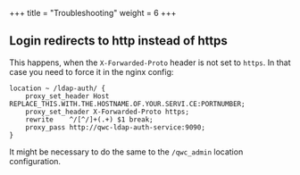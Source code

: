 +++
title = "Troubleshooting"
weight = 6
+++

Login redirects to http instead of https
----------------------------------------

This happens, when the `X-Forwarded-Proto` header is not set to `https`. In that
case you need to force it in the nginx config:

```
location ~ /ldap-auth/ {
    proxy_set_header Host REPLACE_THIS.WITH.THE.HOSTNAME.OF.YOUR.SERVI.CE:PORTNUMBER;
    proxy_set_header X-Forwarded-Proto https;
    rewrite    ^/[^/]+(.+) $1 break;
    proxy_pass http://qwc-ldap-auth-service:9090;
}
```

It might be necessary to do the same to the `/qwc_admin` location configuration.
